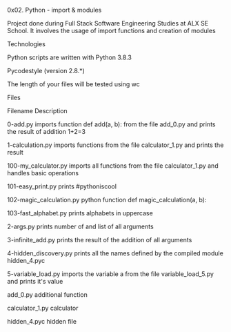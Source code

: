 0x02. Python - import & modules

Project done during Full Stack Software Engineering Studies at ALX SE School. It involves the usage of import functions and creation of modules



Technologies

Python scripts are written with Python 3.8.3

Pycodestyle (version 2.8.*)

The length of your files will be tested using wc

Files

Filename	                                                                   Description

0-add.py	                             imports function def add(a, b): from the file add_0.py and prints the result of addition 1+2=3

1-calculation.py	                     imports functions from the file calculator_1.py and prints the result

100-my_calculator.py                         imports all functions from the file calculator_1.py and handles basic operations

101-easy_print.py                            prints #pythoniscool

102-magic_calculation.py                     python function def magic_calculation(a, b):

103-fast_alphabet.py                         prints alphabets in uppercase

2-args.py                                    prints number of and list of all arguments

3-infinite_add.py                            prints the result of the addition of all arguments

4-hidden_discovery.py                        prints all the names defined by the compiled module hidden_4.pyc

5-variable_load.py                           imports the variable a from the file variable_load_5.py and prints it's value

add_0.py                                     additional function

calculator_1.py                              calculator


hidden_4.pyc                                 hidden file